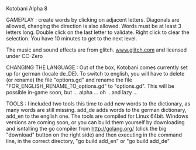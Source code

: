 Kotobani Alpha 8

GAMEPLAY : 
create words by clicking on adjacent letters. 
Diagonals are allowed, changing the direction is also allowed. Words must be at least 3 letters long. 
Double click on the last letter to validate.
Right click to clear the selection.
You have 10 minutes to get to the next level.

The music and sound effects are from glitch. www.glitch.com and licensed under CC-Zero

CHANGING THE LANGUAGE :
Out of the box, Kotobani comes currently set up for german (locale de_DE). To switch to english, you will have to delete (or rename) the file "options.gd" and rename the file "FOR_ENGLISH_RENAME_TO_options.gd" to "options.gd". This will be possible in-game soon, but ... alpha ... oh .. and lazy ...

TOOLS :
I included two tools this time to add new words to the dictionary, as many words are still missing. add_de adds words to the german dictionary, add_en to the english one. The tools are compiled for Linux 64bit. Windows versions are coming soon, or you can build them yourself by downloading and isntalling the go compiler from http://golang.org/ (click the big "download" button on the right side) and then executing in the command line, in the correct directory, "go build add_en" or "go build add_de"

